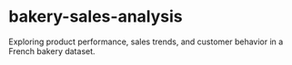 # bakery-sales-analysis
Exploring product performance, sales trends, and customer behavior in a French bakery dataset.
